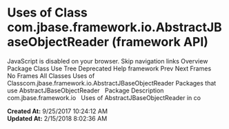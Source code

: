 # Uses of Class com.jbase.framework.io.AbstractJBaseObjectReader (framework   API)

JavaScript is disabled on your browser. Skip navigation links Overview Package Class Use Tree Deprecated Help framework Prev Next Frames No Frames All Classes Uses of Classcom.jbase.framework.io.AbstractJBaseObjectReader Packages that use AbstractJBaseObjectReader   Package Description com.jbase.framework.io   Uses of AbstractJBaseObjectReader in co  

**Created At:** 9/25/2017 10:24:12 AM  
**Updated At:** 2/15/2018 8:02:36 AM  

